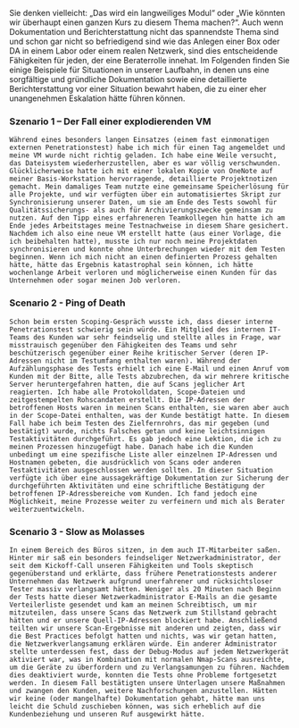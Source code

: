 
Sie denken vielleicht: „Das wird ein langweiliges Modul“ oder „Wie könnten wir überhaupt einen ganzen Kurs zu diesem Thema machen?“. Auch wenn Dokumentation und Berichterstattung nicht das spannendste Thema sind und schon gar nicht so befriedigend sind wie das Anlegen einer Box oder DA in einem Labor oder einem realen Netzwerk, sind dies entscheidende Fähigkeiten für jeden, der eine Beraterrolle innehat. Im Folgenden finden Sie einige Beispiele für Situationen in unserer Laufbahn, in denen uns eine sorgfältige und gründliche Dokumentation sowie eine detaillierte Berichterstattung vor einer Situation bewahrt haben, die zu einer eher unangenehmen Eskalation hätte führen können.

### Szenario 1 – Der Fall einer explodierenden VM

```
Während eines besonders langen Einsatzes (einem fast einmonatigen externen Penetrationstest) habe ich mich für einen Tag angemeldet und meine VM wurde nicht richtig geladen. Ich habe eine Weile versucht, das Dateisystem wiederherzustellen, aber es war völlig verschwunden. Glücklicherweise hatte ich mit einer lokalen Kopie von OneNote auf meiner Basis-Workstation hervorragende, detaillierte Projektnotizen gemacht. Mein damaliges Team nutzte eine gemeinsame Speicherlösung für alle Projekte, und wir verfügten über ein automatisiertes Skript zur Synchronisierung unserer Daten, um sie am Ende des Tests sowohl für Qualitätssicherungs- als auch für Archivierungszwecke gemeinsam zu nutzen. Auf den Tipp eines erfahreneren Teamkollegen hin hatte ich am Ende jedes Arbeitstages meine Testnachweise in diesem Share gesichert. Nachdem ich also eine neue VM erstellt hatte (aus einer Vorlage, die ich beibehalten hatte), musste ich nur noch meine Projektdaten synchronisieren und konnte ohne Unterbrechungen wieder mit dem Testen beginnen. Wenn ich mich nicht an einen definierten Prozess gehalten hätte, hätte das Ergebnis katastrophal sein können, ich hätte wochenlange Arbeit verloren und möglicherweise einen Kunden für das Unternehmen oder sogar meinen Job verloren.
```

### Scenario 2 - Ping of Death

```
Schon beim ersten Scoping-Gespräch wusste ich, dass dieser interne Penetrationstest schwierig sein würde. Ein Mitglied des internen IT-Teams des Kunden war sehr feindselig und stellte alles in Frage, war misstrauisch gegenüber den Fähigkeiten des Teams und sehr beschützerisch gegenüber einer Reihe kritischer Server (deren IP-Adressen nicht im Testumfang enthalten waren). Während der Aufzählungsphase des Tests erhielt ich eine E-Mail und einen Anruf vom Kunden mit der Bitte, alle Tests abzubrechen, da wir mehrere kritische Server heruntergefahren hatten, die auf Scans jeglicher Art reagierten. Ich habe alle Protokolldaten, Scope-Dateien und zeitgestempelten Rohscandaten erstellt. Die IP-Adressen der betroffenen Hosts waren in meinen Scans enthalten, sie waren aber auch in der Scope-Datei enthalten, was der Kunde bestätigt hatte. In diesem Fall habe ich beim Testen des Zielfernrohrs, das mir gegeben (und bestätigt) wurde, nichts Falsches getan und keine leichtsinnigen Testaktivitäten durchgeführt. Es gab jedoch eine Lektion, die ich zu meinen Prozessen hinzugefügt habe. Danach habe ich die Kunden unbedingt um eine spezifische Liste aller einzelnen IP-Adressen und Hostnamen gebeten, die ausdrücklich von Scans oder anderen Testaktivitäten ausgeschlossen werden sollten. In dieser Situation verfügte ich über eine aussagekräftige Dokumentation zur Sicherung der durchgeführten Aktivitäten und eine schriftliche Bestätigung der betroffenen IP-Adressbereiche vom Kunden. Ich fand jedoch eine Möglichkeit, meine Prozesse weiter zu verfeinern und mich als Berater weiterzuentwickeln.
```

### Scenario 3 - Slow as Molasses

```
In einem Bereich des Büros sitzen, in dem auch IT-Mitarbeiter saßen. Hinter mir saß ein besonders feindseliger Netzwerkadministrator, der seit dem Kickoff-Call unseren Fähigkeiten und Tools skeptisch gegenüberstand und erklärte, dass frühere Penetrationstests anderer Unternehmen das Netzwerk aufgrund unerfahrener und rücksichtsloser Tester massiv verlangsamt hätten. Weniger als 20 Minuten nach Beginn der Tests hatte dieser Netzwerkadministrator E-Mails an die gesamte Verteilerliste gesendet und kam an meinen Schreibtisch, um mir mitzuteilen, dass unsere Scans das Netzwerk zum Stillstand gebracht hätten und er unsere Quell-IP-Adressen blockiert habe. Anschließend teilten wir unsere Scan-Ergebnisse mit anderen und zeigten, dass wir die Best Practices befolgt hatten und nichts, was wir getan hatten, die Netzwerkverlangsamung erklären würde. Ein anderer Administrator stellte unterdessen fest, dass der Debug-Modus auf jedem Netzwerkgerät aktiviert war, was in Kombination mit normalen Nmap-Scans ausreichte, um die Geräte zu überfordern und zu Verlangsamungen zu führen. Nachdem dies deaktiviert wurde, konnten die Tests ohne Probleme fortgesetzt werden. In diesem Fall bestätigten unsere Unterlagen unsere Maßnahmen und zwangen den Kunden, weitere Nachforschungen anzustellen. Hätten wir keine (oder mangelhafte) Dokumentation gehabt, hätte man uns leicht die Schuld zuschieben können, was sich erheblich auf die Kundenbeziehung und unseren Ruf ausgewirkt hätte.
```